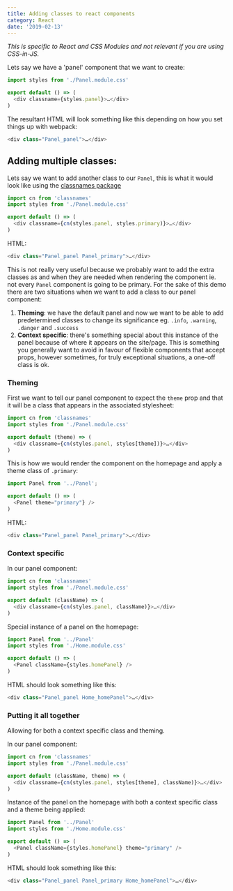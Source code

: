 ```yaml
---
title: Adding classes to react components
category: React
date: '2019-02-13'
---
```


_This is specific to React and CSS Modules and not relevant if you are using CSS-in-JS._

Lets say we have a 'panel' component that we want to create:

```javascript
import styles from './Panel.module.css'

export default () => (
  <div classname={styles.panel}>…</div>
)
```

The resultant HTML will look something like this depending on how you set things up with webpack:

```javascript
<div class="Panel_panel">…</div>
```

## Adding multiple classes:

Lets say we want to add another class to our `Panel`, this is what it would look like using the [classnames package](https://github.com/JedWatson/classnames)

```javascript
import cn from 'classnames'
import styles from './Panel.module.css'

export default () => (
  <div classname={cn(styles.panel, styles.primary)}>…</div>
)
```

HTML:

```javascript
<div class="Panel_panel Panel_primary">…</div>
```

This is not really very useful because we probably want to add the extra classes as and when they are needed when rendering the component ie. not every `Panel` component is going to be primary. For the sake of this demo there are two situations when we want to add a class to our panel component:

1. **Theming**: we have the default panel and now we want to be able to add predetermined classes to change its significance eg. `.info`, `.warning`, `.danger` and `.success`
2. **Context specific**: there's something special about this instance of the panel because of where it appears on the site/page. This is something you generally want to avoid in favour of flexible components that accept props, however sometimes, for truly exceptional situations, a one-off class is ok.

### Theming

First we want to tell our panel component to expect the `theme` prop and that it will be a class that appears in the associated stylesheet:

```javascript
import cn from 'classnames'
import styles from './Panel.module.css'

export default (theme) => (
  <div classname={cn(styles.panel, styles[theme])}>…</div>
)
```

This is how we would render the component on the homepage and apply a theme class of `.primary`:

```javascript
import Panel from '../Panel';

export default () => (
  <Panel theme="primary"} />
)
```

HTML:

```javascript
<div class="Panel_panel Panel_primary">…</div>
```

### Context specific

In our panel component:

```javascript
import cn from 'classnames'
import styles from './Panel.module.css'

export default (className) => (
  <div classname={cn(styles.panel, className)}>…</div>
)
```

Special instance of a panel on the homepage:

```javascript
import Panel from '../Panel'
import styles from './Home.module.css'

export default () => (
  <Panel className={styles.homePanel} />
)
```

HTML should look something like this:

```javascript
<div class="Panel_panel Home_homePanel">…</div>
```

### Putting it all together

Allowing for both a context specific class and theming.

In our panel component:

```javascript
import cn from 'classnames'
import styles from './Panel.module.css'

export default (className, theme) => (
  <div classname={cn(styles.panel, styles[theme], className)}>…</div>
)
```

Instance of the panel on the homepage with both a context specific class and a theme being applied:

```javascript
import Panel from '../Panel'
import styles from './Home.module.css'

export default () => (
  <Panel className={styles.homePanel} theme="primary" />
)
```

HTML should look something like this:

```javascript
<div class="Panel_panel Panel_primary Home_homePanel">…</div>
```
